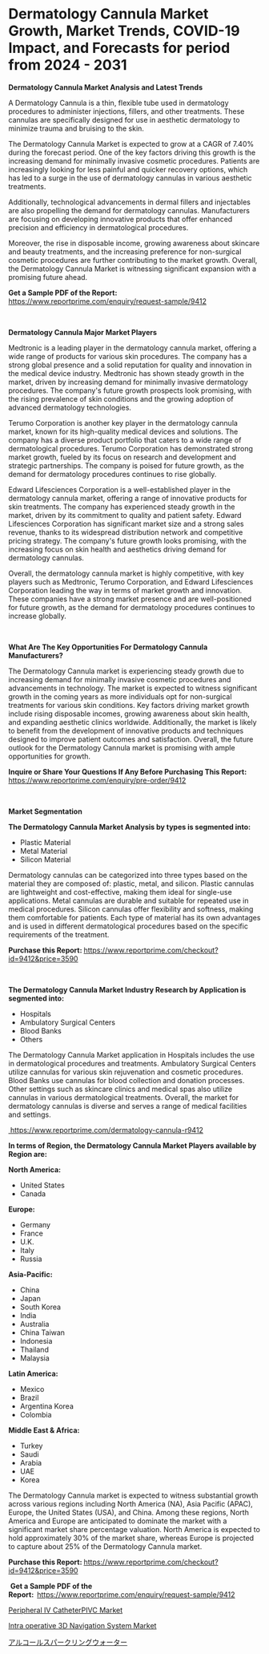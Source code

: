 <p><h1>Dermatology Cannula Market Growth, Market Trends, COVID-19 Impact, and Forecasts for period from 2024 - 2031</h1></p><p><strong>Dermatology Cannula Market Analysis and Latest Trends</strong></p>
<p><p>A Dermatology Cannula is a thin, flexible tube used in dermatology procedures to administer injections, fillers, and other treatments. These cannulas are specifically designed for use in aesthetic dermatology to minimize trauma and bruising to the skin. </p><p>The Dermatology Cannula Market is expected to grow at a CAGR of 7.40% during the forecast period. One of the key factors driving this growth is the increasing demand for minimally invasive cosmetic procedures. Patients are increasingly looking for less painful and quicker recovery options, which has led to a surge in the use of dermatology cannulas in various aesthetic treatments. </p><p>Additionally, technological advancements in dermal fillers and injectables are also propelling the demand for dermatology cannulas. Manufacturers are focusing on developing innovative products that offer enhanced precision and efficiency in dermatological procedures. </p><p>Moreover, the rise in disposable income, growing awareness about skincare and beauty treatments, and the increasing preference for non-surgical cosmetic procedures are further contributing to the market growth. Overall, the Dermatology Cannula Market is witnessing significant expansion with a promising future ahead.</p></p>
<p><strong>Get a Sample PDF of the Report:&nbsp;</strong> <a href="https://www.reportprime.com/enquiry/request-sample/9412">https://www.reportprime.com/enquiry/request-sample/9412</a></p>
<p>&nbsp;</p>
<p><strong>Dermatology Cannula Major Market Players</strong></p>
<p><p>Medtronic is a leading player in the dermatology cannula market, offering a wide range of products for various skin procedures. The company has a strong global presence and a solid reputation for quality and innovation in the medical device industry. Medtronic has shown steady growth in the market, driven by increasing demand for minimally invasive dermatology procedures. The company's future growth prospects look promising, with the rising prevalence of skin conditions and the growing adoption of advanced dermatology technologies.</p><p>Terumo Corporation is another key player in the dermatology cannula market, known for its high-quality medical devices and solutions. The company has a diverse product portfolio that caters to a wide range of dermatological procedures. Terumo Corporation has demonstrated strong market growth, fueled by its focus on research and development and strategic partnerships. The company is poised for future growth, as the demand for dermatology procedures continues to rise globally.</p><p>Edward Lifesciences Corporation is a well-established player in the dermatology cannula market, offering a range of innovative products for skin treatments. The company has experienced steady growth in the market, driven by its commitment to quality and patient safety. Edward Lifesciences Corporation has significant market size and a strong sales revenue, thanks to its widespread distribution network and competitive pricing strategy. The company's future growth looks promising, with the increasing focus on skin health and aesthetics driving demand for dermatology cannulas.</p><p>Overall, the dermatology cannula market is highly competitive, with key players such as Medtronic, Terumo Corporation, and Edward Lifesciences Corporation leading the way in terms of market growth and innovation. These companies have a strong market presence and are well-positioned for future growth, as the demand for dermatology procedures continues to increase globally.</p></p>
<p>&nbsp;</p>
<p><strong>What Are The Key Opportunities For Dermatology Cannula Manufacturers?</strong></p>
<p><p>The Dermatology Cannula market is experiencing steady growth due to increasing demand for minimally invasive cosmetic procedures and advancements in technology. The market is expected to witness significant growth in the coming years as more individuals opt for non-surgical treatments for various skin conditions. Key factors driving market growth include rising disposable incomes, growing awareness about skin health, and expanding aesthetic clinics worldwide. Additionally, the market is likely to benefit from the development of innovative products and techniques designed to improve patient outcomes and satisfaction. Overall, the future outlook for the Dermatology Cannula market is promising with ample opportunities for growth.</p></p>
<p><strong>Inquire or Share Your Questions If Any Before Purchasing This Report:</strong> <a href="https://www.reportprime.com/enquiry/pre-order/9412">https://www.reportprime.com/enquiry/pre-order/9412</a></p>
<p>&nbsp;</p>
<p><strong>Market Segmentation</strong></p>
<p><strong>The Dermatology Cannula Market Analysis by types is segmented into:</strong></p>
<p><ul><li>Plastic Material</li><li>Metal Material</li><li>Silicon Material</li></ul></p>
<p><p>Dermatology cannulas can be categorized into three types based on the material they are composed of: plastic, metal, and silicon. Plastic cannulas are lightweight and cost-effective, making them ideal for single-use applications. Metal cannulas are durable and suitable for repeated use in medical procedures. Silicon cannulas offer flexibility and softness, making them comfortable for patients. Each type of material has its own advantages and is used in different dermatological procedures based on the specific requirements of the treatment.</p></p>
<p><strong>Purchase this Report:&nbsp;</strong><a href="https://www.reportprime.com/checkout?id=9412&price=3590">https://www.reportprime.com/checkout?id=9412&price=3590</a></p>
<p>&nbsp;</p>
<p><strong>The Dermatology Cannula Market Industry Research by Application is segmented into:</strong></p>
<p><ul><li>Hospitals</li><li>Ambulatory Surgical Centers</li><li>Blood Banks</li><li>Others</li></ul></p>
<p><p>The Dermatology Cannula Market application in Hospitals includes the use in dermatological procedures and treatments. Ambulatory Surgical Centers utilize cannulas for various skin rejuvenation and cosmetic procedures. Blood Banks use cannulas for blood collection and donation processes. Other settings such as skincare clinics and medical spas also utilize cannulas in various dermatological treatments. Overall, the market for dermatology cannulas is diverse and serves a range of medical facilities and settings.</p></p>
<p><a href="https://www.reportprime.com/dermatology-cannula-r9412">&nbsp;https://www.reportprime.com/dermatology-cannula-r9412</a></p>
<p><strong>In terms of Region, the Dermatology Cannula Market Players available by Region are:</strong></p>
<p>
    <p> <strong> North America: </strong>
        <ul>
            <li>United States</li>
            <li>Canada</li>
        </ul>
        </p> 
    <p> <strong> Europe: </strong>
        <ul>
            <li>Germany</li>
            <li>France</li>
            <li>U.K.</li>
            <li>Italy</li>
            <li>Russia</li>
        </ul>
        </p> 
    <p> <strong> Asia-Pacific: </strong>
        <ul>
            <li>China</li>
            <li>Japan</li>
            <li>South Korea</li>
            <li>India</li>
            <li>Australia</li>
            <li>China Taiwan</li>
            <li>Indonesia</li>
            <li>Thailand</li>
            <li>Malaysia</li>
        </ul>
        </p> 
    <p> <strong> Latin America: </strong>
        <ul>
            <li>Mexico</li>
            <li>Brazil</li>
            <li>Argentina Korea</li>
            <li>Colombia</li>
        </ul>
        </p> 
    <p> <strong> Middle East & Africa: </strong>
        <ul>
            <li>Turkey</li>
            <li>Saudi</li>
            <li>Arabia</li>
            <li>UAE</li>
            <li>Korea</li>
        </ul>
    </p>
    </p>
<p><p>The Dermatology Cannula market is expected to witness substantial growth across various regions including North America (NA), Asia Pacific (APAC), Europe, the United States (USA), and China. Among these regions, North America and Europe are anticipated to dominate the market with a significant market share percentage valuation. North America is expected to hold approximately 30% of the market share, whereas Europe is projected to capture about 25% of the Dermatology Cannula market.</p></p>
<p><strong>Purchase this Report: </strong><a href="https://www.reportprime.com/checkout?id=9412&price=3590">https://www.reportprime.com/checkout?id=9412&price=3590</a></p>
<p>&nbsp;<strong>Get a Sample PDF of the Report:&nbsp;&nbsp;</strong><a href="https://www.reportprime.com/enquiry/request-sample/9412">https://www.reportprime.com/enquiry/request-sample/9412</a></p>
<p><strong></strong></p>
<p><p><a href="https://github.com/changoleonlaverguenzanoexiste/Market-Research-Report-List-2/blob/main/peripheral-iv-catheterpivc-market.md">Peripheral IV CatheterPIVC Market</a></p><p><a href="https://github.com/dimitrishawkinswaynenp91rgz/Market-Research-Report-List-2/blob/main/intra-operative-3d-navigation-system-market.md">Intra operative 3D Navigation System Market</a></p><p><a href="https://github.com/one-cool-chick/Market-Research-Report-List-1/blob/main/598114523564.md">アルコールスパークリングウォーター</a></p></p>